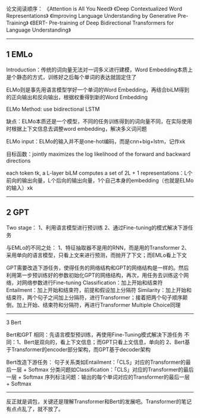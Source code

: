 论文阅读顺序：
《Attention is All You Need》
《Deep Contextualized Word Representations》
《Improving Language Understanding by Generative Pre-Training》
《BERT- Pre-training of Deep Bidirectional Transformers for Language Understanding》

----

## 1 EMLo

Introduction：传统的词向量无法对一词多义进行建模，Word Embedding本质上是个静态的方式，训练好之后每个单词的表达就固定住了

ELMo则是事先用语言模型学好一个单词的Word Embedding，再结合biLM得到的正向输出和反向输出，根据权重得到新的Word Embedding

ELMo Method: use bidirectional LSTM

缺点：ELMo本质还是一个模型，不同的任务训练得到的词向量不同，在实际使用时根据上下文信息去调整word embedding，解决多义词问题

ELMo input：ELMo的输入并不是one-hot编码，而是cnn+big+lstm，记作xk

目标函数：jointly maximizes the log likelihood of the forward and backward directions

each token tk, a L-layer biLM computes a set of 2L + 1 representations：L个前向的输出向量，L个后向的输出向量，1个自己本身的embedding（也就是ELMo的输入）xk

----

## 2 GPT

Two stage：
1、利用语言模型进行预训练
2、通过Fine-tuning的模式解决下游任务

与EMLo的不同之处：
1、特征抽取器不是用的RNN，而是用的Transformer
2、采用单向的语言模型，只看上文来进行预测，而抛开了下文；而EMLo看上下文

GPT需要改造下游任务，使得任务的网络结构和GPT的网络结构是一样的。然后利用第一步预训练好的参数初始化GPT的网络结构，再次，用任务去训练这个网络，对网络参数进行Fine-tuning
Classification：加上开始和结束符
Entailment：加上开始和结束符，前提和假设加上分隔符
Similarity：加上开始和结束符，两个句子之间加上分隔符，进行Transformer；接着把两个句子顺序颠倒，加上开始、结束符和分隔符，再进行Transformer
Multiple Choice同理

----

3 Bert

Bert和GPT
相同：先语言模型预训练，再使用Fine-Tuning模式解决下游任务
不同：1、Bert是双向的，看上下文信息；而GPT只看上文信息，单向的
      2、Bert基于Transformer的encoder部分架构，而GPT基于decoder架构

Bert改造下游任务：
句子关系类如Entailment：「CLS」对应的Transformer的最后一层 + Softmax
分类问题如Classification：「CLS」对应的Transformer的最后一层 + Softmax
序列标注问题：输出的每个单词对应的Transformer的最后一层 + Softmax


----

反正就是调包，关键还是理解Transformer和Bert的发展吧。Transformer的笔记有点点乱了，就不放了。